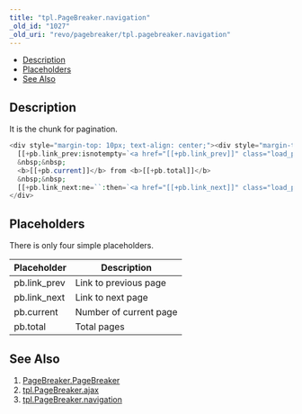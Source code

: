 ```yaml
---
title: "tpl.PageBreaker.navigation"
_old_id: "1027"
_old_uri: "revo/pagebreaker/tpl.pagebreaker.navigation"
---
```


- [Description](#tpl.PageBreaker.navigation-Description)
- [Placeholders](#tpl.PageBreaker.navigation-Placeholders)
- [See Also](#tpl.PageBreaker.navigation-SeeAlso)



## Description

It is the chunk for pagination.

``` php 
<div style="margin-top: 10px; text-align: center;"><div style="margin-top: 10px; text-align: center;">
  [[+pb.link_prev:isnotempty=`<a href="[[+pb.link_prev]]" class="load_page">&larr;&nbsp;Previous page</a>`]]
  &nbsp;&nbsp;
  <b>[[+pb.current]]</b> from <b>[[+pb.total]]</b>
  &nbsp;&nbsp;
  [[+pb.link_next:ne=``:then=`<a href="[[+pb.link_next]]" class="load_page">Next page&nbsp;&rarr;</a>`:else=`<a href="[[~[[*id]]]]" class="load_page">To beginning</a>`]]
</div>
```

## Placeholders

There is only four simple placeholders.

| Placeholder | Description |
|-------------|-------------|
| pb.link\_prev | Link to previous page |
| pb.link\_next | Link to next page |
| pb.current | Number of current page |
| pb.total | Total pages |

## See Also

1. [PageBreaker.PageBreaker](/extras/pagebreaker/pagebreaker.pagebreaker)
2. [tpl.PageBreaker.ajax](/extras/pagebreaker/tpl.pagebreaker.ajax)
3. [tpl.PageBreaker.navigation](/extras/pagebreaker/tpl.pagebreaker.navigation)